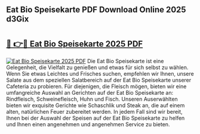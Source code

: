## Eat Bio Speisekarte PDF Download Online 2025 d3Gix

# <h2><a href="http://gc78icn.nevu.top/?p=Eat+Bio+Speisekarte">🔗 👉🔴 Eat Bio Speisekarte 2025 PDF</a></h2>

[![Eat Bio Speisekarte 2025 PDF](https://i.imgur.com/dBaPXMq.png)](http://gc78icn.nevu.top/?p=Eat+Bio+Speisekarte)
Die Eat Bio Speisekarte ist eine Gelegenheit, die Vielfalt zu genießen und etwas für sich selbst zu wählen. Wenn Sie etwas Leichtes und Frisches suchen, empfehlen wir Ihnen, unsere Salate aus dem speziellen Salatbereich auf der Eat Bio Speisekarte unserer Cafeteria zu probieren. Für diejenigen, die Fleisch mögen, bieten wir eine umfangreiche Auswahl an Gerichten auf der Eat Bio Speisekarte an: Rindfleisch, Schweinefleisch, Huhn und Fisch. Unseren Auserwählten bieten wir exquisite Gerichte wie Schaschlik und Steak an, die auf einem alten, natürlichen Feuer zubereitet werden. In jedem Fall sind wir bereit, Ihnen bei der Auswahl der Speisen auf der Eat Bio Speisekarte zu helfen und Ihnen einen angenehmen und angenehmen Service zu bieten.
